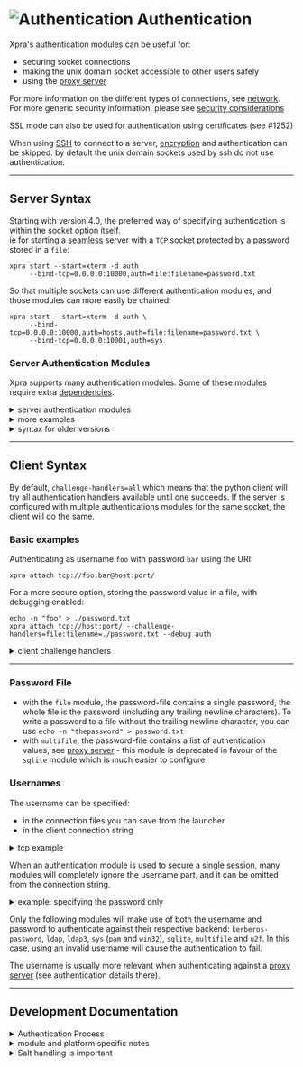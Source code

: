 # ![Authentication](../images/icons/authentication.png) Authentication

Xpra's authentication modules can be useful for:
* securing socket connections
* making the unix domain socket accessible to other users safely
* using the [proxy server](./Proxy-Server.md)

For more information on the different types of connections, see [network](../Network/README.md). For more generic security information, please see [security considerations](./Security.md)

SSL mode can also be used for authentication using certificates (see #1252)

When using [SSH](../Network/SSH.md) to connect to a server, [encryption](../Network/Encryption.md) and authentication can be skipped: by default the unix domain sockets used by ssh do not use authentication.

***

## Server Syntax
Starting with version 4.0, the preferred way of specifying authentication is within the socket option itself. \
ie for starting a [seamless](./Seamless.md) server with a `TCP` socket protected by a password stored in a `file`:
```shell
xpra start --start=xterm -d auth
     --bind-tcp=0.0.0.0:10000,auth=file:filename=password.txt
```
So that multiple sockets can use different authentication modules, and those modules can more easily be chained:
```shell
xpra start --start=xterm -d auth \
     --bind-tcp=0.0.0.0:10000,auth=hosts,auth=file:filename=password.txt \
     --bind-tcp=0.0.0.0:10001,auth=sys
```

### Server Authentication Modules
Xpra supports many authentication modules.
Some of these modules require extra [dependencies](../Build/Dependencies.md).
<details>
  <summary>server authentication modules</summary>

| Module                                                                                                  | Result                                                                                  | Purpose                                                                             |
|---------------------------------------------------------------------------------------------------------|-----------------------------------------------------------------------------------------|-------------------------------------------------------------------------------------|
| [allow](https://github.com/Xpra-org/xpra/blob/master/xpra/server/auth/allow.py)                         | always allows the user to login, the username used is the one supplied by the client    | dangerous / only for testing                                                        |
| [none](https://github.com/Xpra-org/xpra/blob/master/xpra/server/auth/none.py)                           | always allows the user to login, the username used is the one the server is running as  | dangerous / only for testing                                                        |
| [fail](https://github.com/Xpra-org/xpra/blob/master/xpra/server/auth/fail.py)                           | always fails authentication, no password required                                       | useful for testing                                                                  |
| [reject](https://github.com/Xpra-org/xpra/blob/master/xpra/server/auth/reject.py)                       | always fails authentication, pretends to ask for a password                             | useful for testing                                                                  |
| [env](https://github.com/Xpra-org/xpra/blob/master/xpra/server/auth/env.py)                             | matches against an environment variable (`XPRA_PASSWORD` by default)                    | alternative to file module                                                          |
| [password](https://github.com/Xpra-org/xpra/blob/master/xpra/server/auth/password.py)                   | matches against a password given as a module option, ie: `auth=password:value=mysecret` | alternative to file module                                                          |
| [multifile](https://github.com/Xpra-org/xpra/blob/master/xpra/server/auth/multifile.py)                 | matches usernames and passwords against an authentication file                          | proxy: see password-file below                                                      |
| [file](https://github.com/Xpra-org/xpra/blob/master/xpra/server/auth/file.py)                           | compares the password against the contents of a password file, see password-file below  | simple password authentication                                                      |
| [pam](https://github.com/Xpra-org/xpra/blob/master/xpra/server/auth/pam.py)                             | linux PAM authentication                                                                | Linux system authentication                                                         |
| [win32](https://github.com/Xpra-org/xpra/blob/master/xpra/server/auth/win32.py)                         | win32security authentication                                                            | MS Windows system authentication                                                    |
| `sys`                                                                                                   | system authentication                                                                   | virtual module which will choose win32 or pam authentication automatically          |
| [sqlite](https://github.com/Xpra-org/xpra/blob/master/xpra/server/auth/sqlite.py)                       | sqlite database authentication                                                          | [#1488](https://github.com/Xpra-org/xpra/issues/1488#issuecomment-765477498)        |
| [capability](https://github.com/Xpra-org/xpra/blob/master/xpra/server/auth/capability.py)               | matches values in the capabilities supplied by the client                               | [#3575](https://github.com/Xpra-org/xpra/issues/3575#issuecomment-1183292333)       |
| [peercred](https://github.com/Xpra-org/xpra/blob/master/xpra/server/auth/peercred.py)                   | `SO_PEERCRED` authentication                                                            | [#1524](https://github.com/Xpra-org/xpra/issues/issues/1524)                        |
| [tcp hosts](https://github.com/Xpra-org/xpra/blob/master/xpra/server/auth/hosts.py)                     | [TCP Wrapper](https://en.wikipedia.org/wiki/TCP_Wrapper)                                | [#1730](https://github.com/Xpra-org/xpra/issues/issues/1730#issuecomment-765492022) |
| [exec](https://github.com/Xpra-org/xpra/blob/master/xpra/server/auth/exec.py)                           | Delegates to an external command                                                        | [#1690](https://github.com/Xpra-org/xpra/issues/1690)                               |
| [kerberos-password](https://github.com/Xpra-org/xpra/blob/master/xpra/server/auth/kerberos_password.py) | Uses kerberos to authenticate a username + password                                     | [#1691](https://github.com/Xpra-org/xpra/issues/1691)                               |
| [kerberos-token](https://github.com/Xpra-org/xpra/blob/master/xpra/server/auth/kerberos_token.py)       | Uses a kerberos ticket to authenticate a client                                         | [#1691](https://github.com/Xpra-org/xpra/issues/1691)                               |
| [gss_auth](https://github.com/Xpra-org/xpra/blob/master/xpra/server/auth/gss.py)                        | Uses a GSS ticket to authenticate a client                                              | [#1691](https://github.com/Xpra-org/xpra/issues/1691)                               |
| [keycloak](https://github.com/Xpra-org/xpra/blob/master/xpra/server/auth/keycloak.py)                   | Uses a keycloak token to authenticate a client                                          | [#3334](https://github.com/Xpra-org/xpra/issues/3334)                               |
| [ldap](https://github.com/Xpra-org/xpra/blob/master/xpra/server/auth/ldap.py)                           | Uses ldap via [python-ldap](https://www.python-ldap.org/en/latest/)                     | [#1791](https://github.com/Xpra-org/xpra/issues/1791)                               |
| [ldap3](https://github.com/Xpra-org/xpra/blob/master/xpra/server/auth/ldap3.py)                         | Uses ldap via [python-ldap3](https://github.com/cannatag/ldap3)                         | [#1791](https://github.com/Xpra-org/xpra/issues/1791)                               |
| [u2f](https://github.com/Xpra-org/xpra/blob/master/xpra/server/auth/u2f.py)                             | [Universal 2nd Factor](https://en.wikipedia.org/wiki/Universal_2nd_Factor)              | [#1789](https://github.com/Xpra-org/xpra/issues/1789)                               |
</details>

<details>
  <summary>more examples</summary>

* `XPRA_PASSWORD=mysecret xpra start --bind-tcp=0.0.0.0:10000,auth=env`
* `SOME_OTHER_ENV_VAR_NAME=mysecret xpra start --bind-tcp=0.0.0.0:10000,auth=env:name=SOME_OTHER_ENV_VAR_NAME`
* `xpra start --bind-tcp=0.0.0.0:10000,auth=password:value=mysecret`
* `xpra start --bind-tcp=0.0.0.0:10000,auth=file:filename=/path/to/mypasswordfile.txt`
* `xpra start --bind-tcp=0.0.0.0:10000,auth=sqlite:filename=/path/to/userlist.sdb`

Beware when mixing environment variables and password files as the latter may contain a trailing newline character whereas the former often do not.
</details>

<details>
  <summary>syntax for older versions</summary>

The syntax with older versions used a dedicated switch for each socket type:
* `--auth=MODULE` for unix domain sockets and named pipes
* `--tcp-auth=MODULE` for TCP sockets
* `--vsock-auth=MODULE` for vsock (#983)
etc

For more information on the different socket types, see [network examples](../Network)
</details>

***

## Client Syntax

By default, `challenge-handlers=all` which means that the python client will try all authentication handlers available until one succeeds.
If the server is configured with multiple authentications modules for the same socket, the client will do the same.

### Basic examples
Authenticating as username `foo` with password `bar` using the URI:
```shell
xpra attach tcp://foo:bar@host:port/
```
For a more secure option, storing the password value in a file, with debugging enabled:
```shell
echo -n "foo" > ./password.txt
xpra attach tcp://host:port/ --challenge-handlers=file:filename=./password.txt --debug auth
```

<details>
  <summary>client challenge handlers</summary>

| Module                                                                                | Behaviour and options                                                                                    |
|---------------------------------------------------------------------------------------|----------------------------------------------------------------------------------------------------------|
| [env](https://github.com/Xpra-org/xpra/blob/master/xpra/client/auth/env.py)           | `name` specifies the environment variable containing the password<br/>defaults to `XPRA_PASSWORD`        |
| [file](https://github.com/Xpra-org/xpra/blob/master/xpra/client/auth/file.py)         | `filename` specifies the file containing the passowrd                                                    |
| [gss](https://github.com/Xpra-org/xpra/blob/master/xpra/client/auth/gss.py)           | use `gss-services` to specify the name of the security context                                           |
| [kerberos](https://github.com/Xpra-org/xpra/blob/master/xpra/client/auth/kerberos.py) | `kerberos-services` specifies the valid kerberos services to connect to<br/>the wildcard `*` may be used |
| [prompt](https://github.com/Xpra-org/xpra/blob/master/xpra/client/auth/prompt.py)     | GUI clients should see a dialog, console users a text prompt                                             |
| [u2f](https://github.com/Xpra-org/xpra/blob/master/xpra/client/auth/u2f.py)           | `APP_ID` specifies the u2f authentication application ID                                                 |
| [uri](https://github.com/Xpra-org/xpra/blob/master/xpra/client/auth/uri.py)           | Uses values parsed from the connection string, ie: `tcp://foo:bar@host`                                  |
</details>

***

### Password File

* with the `file` module, the password-file contains a single password, the whole file is the password (including any trailing newline characters). To write a password to a file without the trailing newline character, you can use `echo -n "thepassword" > password.txt`
* with `multifile`, the password-file contains a list of authentication values, see [proxy server](./Proxy-Server) - this module is deprecated in favour of the `sqlite` module which is much easier to configure

### Usernames
The username can be specified:
* in the connection files you can save from the launcher
* in the client connection string
<details>
  <summary>tcp example</summary>

```shell
xpra attach tcp://username:password@host:port/
```
</details>

When an authentication module is used to secure a single session, many modules will completely ignore the username part, and it can be omitted from the connection string.
<details>
  <summary>example: specifying the password only</summary>

for connecting to the `TCP` socket and specifying the password only:
```shell
xpra attach tcp://:password@host:port/
```
Since the username is ignored, it can also be replaced with any string of your liking, ie using `foobar` here:
```shell
xpra attach tcp://foobar:password@host:port/
```
</details>

Only the following modules will make use of both the username and password to authenticate against their respective backend: `kerberos-password`, `ldap`, `ldap3`, `sys` (`pam` and `win32`), `sqlite`, `multifile` and `u2f`.
In this case, using an invalid username will cause the authentication to fail.

The username is usually more relevant when authenticating against a [proxy server](./Proxy-Server.md) (see authentication details there).


***

## Development Documentation
<details>
  <summary>Authentication Process</summary>

The steps below assume that the client and server have been configured to use authentication:
* if the server is not configured for authentication, the client connection should be accepted and a warning will be printed
* if the client is not configured for authentication, a password dialog may show up, and the connection will fail with an authentication error if the correct value is not supplied
* if multiple authentication modules are specified, the client may bring up multiple authentication dialogs
* how the client handles the challenges sent by the server can be configured using the `challenge-handlers` option, by default the client will try the following handlers in the specified order: `uri` (whatever password may have been specified in the connection string), `file` (if the `password-file` option was used), `env` (if the environment variable is present), `kerberos`, `gss`, `keycloak`, `u2f` and finally `prompt`
</details>
<details>
  <summary>module and platform specific notes</summary>

* this information applies to all clients except the HTML5 client: regular GUI clients as well as command line clients like `xpra info`
* each authentication module specifies the type of password hashing it supports (usually [HMAC](https://en.wikipedia.org/wiki/Hash-based_message_authentication_code))
* some authentication modules (`pam`, `win32`, `kerberos-password`, `ldap` and `ldap3`) require the actual password to be sent across to perform the authentication on the server - they therefore use the weak `xor` hashing, which is insecure
* you must use [encryption](../Network/Encryption.md) to be able to use `xor` hashing so that the password is protected during the exchange: the system will refuse to send a `xor` hashed password unencrypted
* encryption is processed before authentication
* when used over TCP sockets, password authentication is vulnerable to man-in-the-middle attacks where an attacker could intercept the initial exchange and use the stolen authentication challenge response to access the session, [encryption](../Network/Encryption.md) prevents that
* the client does not verify the authenticity of the server, using [encryption](../Network/Encryption.md) effectively does
* enabling `auth` [debug logging](./Logging.md) may leak some authentication information
* if you are concerned about security, use [SSH](../Network/SSH.md) as transport instead

For more information on packets, see [network](../Network/README.md).
</details>
<details>
  <summary>Salt handling is important</summary>

* [64-bit entropy is nowhere near enough against a serious attacker](https://crypto.stackexchange.com/a/34162/48758): _If you want to defend against rainbow tables, salts are inevitable, because you need a full rainbow table per unique salt, which is computationally and storage-wise intense_
* [SHA-512 w/ per User Salts is Not Enough](https://blog.mozilla.org/security/2011/05/10/sha-512-w-per-user-salts-is-not-enough/): _In the event the hash was disclosed or the database was compromised, the attacker will already have one of the two values (i.e. the salt), used to construct the hash_
* [about hmac](https://news.ycombinator.com/item?id=1998198): _Those people should know that HMAC is as easy to precompute as naked SHA1 is; you can "rainbow-table" HMAC_* and we did get it wrong before...
</details>
